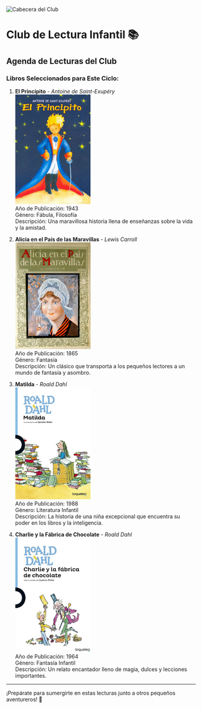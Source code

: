 ![Cabecera del Club](../../imagenes/8.Club_Infantil/Club_InfantilCabecera.png)

# Club de Lectura Infantil 📚

## Agenda de Lecturas del Club

### Libros Seleccionados para Este Ciclo:

1. **El Principito** - *Antoine de Saint-Exupéry*  
   <img src="../../imagenes/Portadas_Libros/Principito.jpg" alt="Portada de El Principito" width="200px">  
   Año de Publicación: 1943  
   Género: Fábula, Filosofía  
   Descripción: Una maravillosa historia llena de enseñanzas sobre la vida y la amistad.

2. **Alicia en el País de las Maravillas** - *Lewis Carroll*  
   <img src="../../imagenes/Portadas_Libros/Alicia.jpg" alt="Portada de Alicia en el País de las Maravillas" width="200px">  
   Año de Publicación: 1865  
   Género: Fantasía  
   Descripción: Un clásico que transporta a los pequeños lectores a un mundo de fantasía y asombro.

3. **Matilda** - *Roald Dahl*  
   <img src="../../imagenes/Portadas_Libros/Matilda.jpg" alt="Portada de Matilda" width="200px">  
   Año de Publicación: 1988  
   Género: Literatura Infantil  
   Descripción: La historia de una niña excepcional que encuentra su poder en los libros y la inteligencia.

4. **Charlie y la Fábrica de Chocolate** - *Roald Dahl*  
   <img src="../../imagenes/Portadas_Libros/Charlie.jpg" alt="Portada de Charlie y la Fábrica de Chocolate" width="200px">  
   Año de Publicación: 1964  
   Género: Fantasía Infantil  
   Descripción: Un relato encantador lleno de magia, dulces y lecciones importantes.

---

¡Prepárate para sumergirte en estas lecturas junto a otros pequeños aventureros! 🌟
